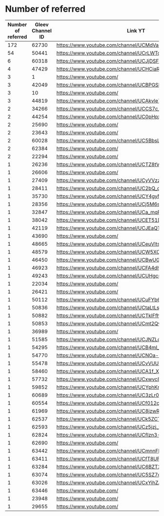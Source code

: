 # Number of referred

| Number of referred | Gleev Channel ID | Link YT | Status | Subscribers YT |
| --- | --- | --- | --- | --- |
| 172 | 62730 | https://www.youtube.com/channel/UCMdVacSOgVTjrRiRU1D1RTg | Gold | 1330000 |
| 54 | 50441 | https://www.youtube.com/channel/UCrLWTcnBM9Nyky3E_fpLzqw | Gold | 191000 |
| 6 | 60318 | https://www.youtube.com/channel/UCJjDSFGTGj8PK4wq2O7-euA | Bronze | 1160 |
| 4 | 47429 | https://www.youtube.com/channel/UCHCiaRsqvtMriZlVxYMP5ig | Diamond | 1430000 |
| 3 | 1 | https://www.youtube.com/ | 0 |  |
| 3 | 42049 | https://www.youtube.com/channel/UCBPGSbZZ-ORdqrt2-tOrO9w | Gold | 139000 |
| 3 | 10 | https://www.youtube.com/ | 0 |  |
| 3 | 44819 | https://www.youtube.com/channel/UCAkvle7016gUmxIqMH45qkw | Silver | 13400 |
| 2 | 34266 | https://www.youtube.com/channel/UCCS7c_lALiW1NBUqpzC2C4A | Silver | 10900 |
| 2 | 44254 | https://www.youtube.com/channel/UC0pHpxSt_4gd63WylQL0cVQ | Diamond | 1280000 |
| 2 | 25690 | https://www.youtube.com/ | 0 |  |
| 2 | 23643 | https://www.youtube.com/ | 0 |  |
| 2 | 60028 | https://www.youtube.com/channel/UC5BbsL9b0rxskjabyVVIuBw | Bronze | 51 |
| 2 | 62384 | https://www.youtube.com/ | 0 |  |
| 2 | 22294 | https://www.youtube.com/ | 0 |  |
| 1 | 26236 | https://www.youtube.com/channel/UCTZ8tVJs7J-rAHm-9ylO3iw | Bronze | 12700 |
| 1 | 26606 | https://www.youtube.com/ | 0 |  |
| 1 | 27409 | https://www.youtube.com/channel/UCyVVzz_WUKi_dkY_qyga_HA | Bronze | 5450 |
| 1 | 28411 | https://www.youtube.com/channel/UC2bQ_dxvUAKZHZby5gAxAYA | Bronze | 1030 |
| 1 | 35730 | https://www.youtube.com/channel/UCY4gyNIt-Ba1-Q6EjHp9CHA | Bronze | 73 |
| 1 | 28356 | https://www.youtube.com/channel/UCj5M6sNDuZwsRrzm-0_8Y0Q | Bronze | 9530 |
| 1 | 32847 | https://www.youtube.com/channel/UCa_mqPkKWtYtiWnZma912uA | Bronze | 63 |
| 1 | 38042 | https://www.youtube.com/channel/UCET51DZhytKxEYtcU1doGtw | Rejected | 7 |
| 1 | 42119 | https://www.youtube.com/channel/UCJEaQTR8pAwlIfwD-J-o7Ew | Silver | 1160 |
| 1 | 43690 | https://www.youtube.com/ | 0 |  |
| 1 | 48665 | https://www.youtube.com/channel/UCeuVItswwR8ROmhS00_k3Ew | Gold | 1090000 |
| 1 | 48579 | https://www.youtube.com/channel/UCW5XOLhwK9ujsXlxJIsLEbw | Silver | 182000 |
| 1 | 46450 | https://www.youtube.com/channel/UCBwUGBO1bIeDCNoix0tQrgg | Gold | 169000 |
| 1 | 46923 | https://www.youtube.com/channel/UCFA4dhrsbCMXPBL2V4DkR9A | Bronze | 116 |
| 1 | 49243 | https://www.youtube.com/channel/UCUHgcuvYUwttB7hD0qjCf_A | Gold | 30400 |
| 1 | 22034 | https://www.youtube.com/ | 0 |  |
| 1 | 26421 | https://www.youtube.com/ | 0 |  |
| 1 | 50112 | https://www.youtube.com/channel/UCuFYb6iL4GSLw2Mk1h9Iuqg | Rejected | 40 |
| 1 | 50836 | https://www.youtube.com/channel/UCtaLtLseS1M3kyuNtijQMtA | Silver | 6860 |
| 1 | 50882 | https://www.youtube.com/channel/UCTklFfheQpsiJMAIM8gpSAQ | Silver | 4520 |
| 1 | 50853 | https://www.youtube.com/channel/UCmt2QvFBNQlMzw_5sgLPFnQ | Gold | 191000 |
| 1 | 36989 | https://www.youtube.com/ | 0 |  |
| 1 | 51585 | https://www.youtube.com/channel/UCJNZLd8mO1f_munCKY824AQ | Bronze | 1230 |
| 1 | 54295 | https://www.youtube.com/channel/UCB4mI_cQ_Phpuohhfw_FTOg | Bronze | 1780 |
| 1 | 54770 | https://www.youtube.com/channel/UCNOa-cO16ghIbnFnReO5zEQ | Diamond | 430000 |
| 1 | 55478 | https://www.youtube.com/channel/UCvVUURsx9hCfzH_nKrECZ9w | Bronze | 481 |
| 1 | 58460 | https://www.youtube.com/channel/UCA1f_XcV55UDadFVjMsiSUQ | Bronze | 6970 |
| 1 | 57732 | https://www.youtube.com/channel/UCxwvc86Gi0Cm8oXFIXSGbKQ | Bronze | 151 |
| 1 | 59852 | https://www.youtube.com/channel/UCYphKr9vmsNFlnflWOghbUw | Rejected | 55 |
| 1 | 60689 | https://www.youtube.com/channel/UC3zLr0QlbnS7GzG54vE66pg | Bronze | 864 |
| 1 | 60554 | https://www.youtube.com/channel/UCf012c2I0Bz9lVYmRUFic-w | Bronze | 1050 |
| 1 | 61969 | https://www.youtube.com/channel/UC8jzwR7ODo5ZofWVVRKQHlw | Bronze | 330 |
| 1 | 62537 | https://www.youtube.com/channel/UCk5ZCTCpUnxOqugHB53-_vQ | Diamond | 1230000 |
| 1 | 62593 | https://www.youtube.com/channel/UCz5jzj_xdJ6uPx6MRac-mxw | Bronze | 63 |
| 1 | 62824 | https://www.youtube.com/channel/UCfIzn3-JBh-DVkFNJCM47bg | Bronze | 4320 |
| 1 | 62690 | https://www.youtube.com/ | 0 |  |
| 1 | 63442 | https://www.youtube.com/channel/UCmnnFESa-_0Mz9u34ovbMOg | Bronze | 475 |
| 1 | 63411 | https://www.youtube.com/channel/UCfT8UF3guP1z4b2E-l3OSVg | Bronze | 340 |
| 1 | 63284 | https://www.youtube.com/channel/UC6BZT2u1-5wuEVL_Oo6LlVw | Bronze | 70 |
| 1 | 63074 | https://www.youtube.com/channel/UC5SZ7cpufw1e66UiHmrZfJw | Bronze | 1610 |
| 1 | 63026 | https://www.youtube.com/channel/UCxYihZAt_tdeRfXjniCRhbA | Bronze | 5700 |
| 1 | 63446 | https://www.youtube.com/ | 0 |  |
| 1 | 23948 | https://www.youtube.com/ | 0 |  |
| 1 | 29655 | https://www.youtube.com/ | 0 |  |